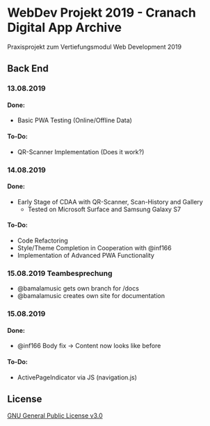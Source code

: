 # WebDev Projekt 2019 - Cranach Digital App Archive
Praxisprojekt zum Vertiefungsmodul Web Development 2019

## Back End

### 13.08.2019
#### Done:
- Basic PWA Testing (Online/Offline Data)

#### To-Do:
- QR-Scanner Implementation (Does it work?)

### 14.08.2019
#### Done:
- Early Stage of CDAA with QR-Scanner, Scan-History and Gallery
  - Tested on Microsoft Surface and Samsung Galaxy S7

#### To-Do:
- Code Refactoring
- Style/Theme Completion in Cooperation with @inf166
- Implementation of Advanced PWA Functionality

### 15.08.2019 Teambesprechung
- @bamalamusic gets own branch for /docs
- @bamalamusic creates own site for documentation

### 15.08.2019 
#### Done:
- @inf166 Body fix -> Content now looks like before
#### To-Do:
- ActivePageIndicator via JS (navigation.js)

## License
[GNU General Public License v3.0](https://github.com/Inf166/WDSS19-Praxisarbeit/blob/master/LICENSE)